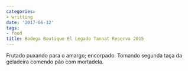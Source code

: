 ```yaml
---
categories:
- writting
date: '2017-06-12'
tags:
- food
title: Bodega Boutique El Legado Tannat Reserva 2015
---
```


Frutado puxando para o amargo; encorpado. Tomando segunda taça da geladeira comendo pão com mortadela.

